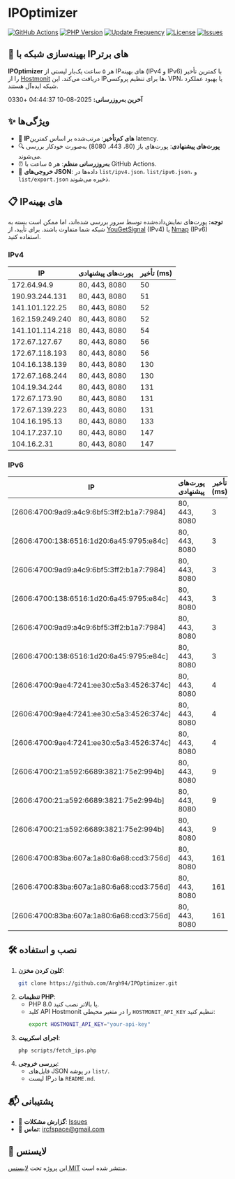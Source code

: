# IPOptimizer

[![GitHub Actions](https://github.com/Argh94/IPOptimizer/workflows/IPOptimizer/badge.svg)](https://github.com/Argh94/IPOptimizer/actions)
[![PHP Version](https://img.shields.io/badge/PHP-8.0-blue)](https://www.php.net)
[![Update Frequency](https://img.shields.io/badge/Updates-Every%205%20Hours-green)](https://github.com/Argh94/IPOptimizer)
[![License](https://img.shields.io/badge/License-MIT-yellow)](https://opensource.org/licenses/MIT)
[![Issues](https://img.shields.io/github/issues/Argh94/IPOptimizer)](https://github.com/Argh94/IPOptimizer/issues)

## 🚀 بهینه‌سازی شبکه با IPهای برتر

**IPOptimizer** هر ۵ ساعت یک‌بار لیستی از IPهای بهینه (IPv4 و IPv6) با کمترین تأخیر را از [Hostmonit](https://hostmonit.com/) دریافت می‌کند. این IPها برای تنظیم پروکسی، VPN، یا بهبود عملکرد شبکه ایده‌آل هستند.

**آخرین به‌روزرسانی:** 2025-08-10 04:44:37 +0330

## ✨ ویژگی‌ها
- 📡 **IPهای کم‌تأخیر**: مرتب‌شده بر اساس کمترین latency.
- 🔍 **پورت‌های پیشنهادی**: پورت‌های باز (80، 443، 8080) به‌صورت خودکار بررسی می‌شوند.
- ⏰ **به‌روزرسانی منظم**: هر ۵ ساعت با GitHub Actions.
- 📄 **خروجی‌های JSON**: داده‌ها در `list/ipv4.json`، `list/ipv6.json`، و `list/export.json` ذخیره می‌شوند.

## 📋 IPهای بهینه

**توجه:** پورت‌های نمایش‌داده‌شده توسط سرور بررسی شده‌اند، اما ممکن است بسته به شبکه شما متفاوت باشند. برای تأیید، از [YouGetSignal](https://www.yougetsignal.com/tools/open-ports/) (IPv4) یا [Nmap](https://nmap.org/) (IPv6) استفاده کنید.

### IPv4
| IP | پورت‌های پیشنهادی | تأخیر (ms) |
|----|-------------------|------------|
| 172.64.94.9 | 80, 443, 8080 | 50 |
| 190.93.244.131 | 80, 443, 8080 | 51 |
| 141.101.122.25 | 80, 443, 8080 | 52 |
| 162.159.249.240 | 80, 443, 8080 | 52 |
| 141.101.114.218 | 80, 443, 8080 | 54 |
| 172.67.127.67 | 80, 443, 8080 | 56 |
| 172.67.118.193 | 80, 443, 8080 | 56 |
| 104.16.138.139 | 80, 443, 8080 | 130 |
| 172.67.168.244 | 80, 443, 8080 | 130 |
| 104.19.34.244 | 80, 443, 8080 | 131 |
| 172.67.173.90 | 80, 443, 8080 | 131 |
| 172.67.139.223 | 80, 443, 8080 | 131 |
| 104.16.195.13 | 80, 443, 8080 | 133 |
| 104.17.237.10 | 80, 443, 8080 | 147 |
| 104.16.2.31 | 80, 443, 8080 | 147 |

### IPv6
| IP | پورت‌های پیشنهادی | تأخیر (ms) |
|----|-------------------|------------|
| [2606:4700:9ad9:a4c9:6bf5:3ff2:b1a7:7984] | 80, 443, 8080 | 3 |
| [2606:4700:138:6516:1d20:6a45:9795:e84c] | 80, 443, 8080 | 3 |
| [2606:4700:9ad9:a4c9:6bf5:3ff2:b1a7:7984] | 80, 443, 8080 | 3 |
| [2606:4700:138:6516:1d20:6a45:9795:e84c] | 80, 443, 8080 | 3 |
| [2606:4700:9ad9:a4c9:6bf5:3ff2:b1a7:7984] | 80, 443, 8080 | 3 |
| [2606:4700:138:6516:1d20:6a45:9795:e84c] | 80, 443, 8080 | 3 |
| [2606:4700:9ae4:7241:ee30:c5a3:4526:374c] | 80, 443, 8080 | 4 |
| [2606:4700:9ae4:7241:ee30:c5a3:4526:374c] | 80, 443, 8080 | 4 |
| [2606:4700:9ae4:7241:ee30:c5a3:4526:374c] | 80, 443, 8080 | 4 |
| [2606:4700:21:a592:6689:3821:75e2:994b] | 80, 443, 8080 | 9 |
| [2606:4700:21:a592:6689:3821:75e2:994b] | 80, 443, 8080 | 9 |
| [2606:4700:21:a592:6689:3821:75e2:994b] | 80, 443, 8080 | 9 |
| [2606:4700:83ba:607a:1a80:6a68:ccd3:756d] | 80, 443, 8080 | 161 |
| [2606:4700:83ba:607a:1a80:6a68:ccd3:756d] | 80, 443, 8080 | 161 |
| [2606:4700:83ba:607a:1a80:6a68:ccd3:756d] | 80, 443, 8080 | 161 |

## 🛠️ نصب و استفاده
1. **کلون کردن مخزن**:
   ```bash
   git clone https://github.com/Argh94/IPOptimizer.git
   ```
2. **تنظیمات PHP**:
   - PHP 8.0 یا بالاتر نصب کنید.
   - کلید API Hostmonit را در متغیر محیطی `HOSTMONIT_API_KEY` تنظیم کنید:
     ```bash
     export HOSTMONIT_API_KEY="your-api-key"
     ```
3. **اجرای اسکریپت**:
   ```bash
   php scripts/fetch_ips.php
   ```
4. **بررسی خروجی**:
   - فایل‌های JSON در پوشه `list/`.
   - لیست IPها در `README.md`.

## 📬 پشتیبانی
- 🐛 **گزارش مشکلات**: [Issues](https://github.com/Argh94/IPOptimizer/issues)
- 📧 **تماس**: [ircfspace@gmail.com](mailto:ircfspace@gmail.com)

## 📄 لایسنس
این پروژه تحت [لایسنس MIT](https://github.com/Argh94/HandWave/blob/main/LICENCE) منتشر شده است.
